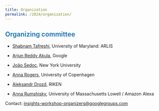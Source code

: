 ```yaml
---
title: Organization
permalink: /2024/organization/
---
```


## <span style="color:#267CB9"> Organizing committee</span>

* [Shabnam Tafreshi](https://www.linkedin.com/in/shabnamtafreshi), University of Maryland: ARLIS

* [Arjun Reddy Akula](https://research.google/people/ArjunReddyAkula/), Google

* [João Sedoc](https://www.stern.nyu.edu/faculty/bio/joao-sedoc), New York University
 
* [Anna Rogers](http://www.annargrs.github.io/), University of Copenhagen

* [Aleksandr Drozd](https://blackbird.pw/), RIKEN

* [Anna Rumshisky](http://www.cs.uml.edu/~arum/), University of Massachusetts Lowell / Amazon Alexa




Contact: [insights-workshop-organizers@googlegroups.com](mailto:insights-workshop-organizers@googlegroups.com)

